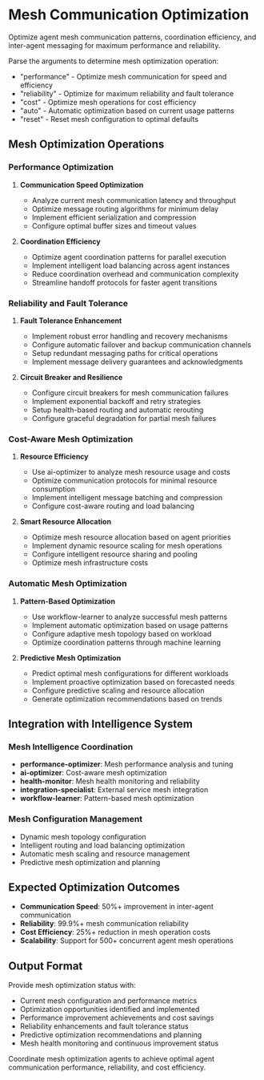 # Mesh Communication Optimization

Optimize agent mesh communication patterns, coordination efficiency, and inter-agent messaging for maximum performance and reliability.

Parse the arguments to determine mesh optimization operation:
- "performance" - Optimize mesh communication for speed and efficiency
- "reliability" - Optimize for maximum reliability and fault tolerance
- "cost" - Optimize mesh operations for cost efficiency
- "auto" - Automatic optimization based on current usage patterns
- "reset" - Reset mesh configuration to optimal defaults

## Mesh Optimization Operations

### Performance Optimization
1. **Communication Speed Optimization**
   - Analyze current mesh communication latency and throughput
   - Optimize message routing algorithms for minimum delay
   - Implement efficient serialization and compression
   - Configure optimal buffer sizes and timeout values

2. **Coordination Efficiency**
   - Optimize agent coordination patterns for parallel execution
   - Implement intelligent load balancing across agent instances
   - Reduce coordination overhead and communication complexity
   - Streamline handoff protocols for faster agent transitions

### Reliability and Fault Tolerance
1. **Fault Tolerance Enhancement**
   - Implement robust error handling and recovery mechanisms
   - Configure automatic failover and backup communication channels
   - Setup redundant messaging paths for critical operations
   - Implement message delivery guarantees and acknowledgments

2. **Circuit Breaker and Resilience**
   - Configure circuit breakers for mesh communication failures
   - Implement exponential backoff and retry strategies
   - Setup health-based routing and automatic rerouting
   - Configure graceful degradation for partial mesh failures

### Cost-Aware Mesh Optimization
1. **Resource Efficiency**
   - Use ai-optimizer to analyze mesh resource usage and costs
   - Optimize communication protocols for minimal resource consumption
   - Implement intelligent message batching and compression
   - Configure cost-aware routing and load balancing

2. **Smart Resource Allocation**
   - Optimize mesh resource allocation based on agent priorities
   - Implement dynamic resource scaling for mesh operations
   - Configure intelligent resource sharing and pooling
   - Optimize mesh infrastructure costs

### Automatic Mesh Optimization
1. **Pattern-Based Optimization**
   - Use workflow-learner to analyze successful mesh patterns
   - Implement automatic optimization based on usage patterns
   - Configure adaptive mesh topology based on workload
   - Optimize coordination patterns through machine learning

2. **Predictive Mesh Optimization**
   - Predict optimal mesh configurations for different workloads
   - Implement proactive optimization based on forecasted needs
   - Configure predictive scaling and resource allocation
   - Generate optimization recommendations based on trends

## Integration with Intelligence System

### Mesh Intelligence Coordination
- **performance-optimizer**: Mesh performance analysis and tuning
- **ai-optimizer**: Cost-aware mesh optimization
- **health-monitor**: Mesh health monitoring and reliability
- **integration-specialist**: External service mesh integration
- **workflow-learner**: Pattern-based mesh optimization

### Mesh Configuration Management
- Dynamic mesh topology configuration
- Intelligent routing and load balancing optimization
- Automatic mesh scaling and resource management
- Predictive mesh optimization and planning

## Expected Optimization Outcomes

- **Communication Speed**: 50%+ improvement in inter-agent communication
- **Reliability**: 99.9%+ mesh communication reliability
- **Cost Efficiency**: 25%+ reduction in mesh operation costs
- **Scalability**: Support for 500+ concurrent agent mesh operations

## Output Format

Provide mesh optimization status with:
- Current mesh configuration and performance metrics
- Optimization opportunities identified and implemented
- Performance improvement achievements and cost savings
- Reliability enhancements and fault tolerance status
- Predictive optimization recommendations and planning
- Mesh health monitoring and continuous improvement status

Coordinate mesh optimization agents to achieve optimal agent communication performance, reliability, and cost efficiency.